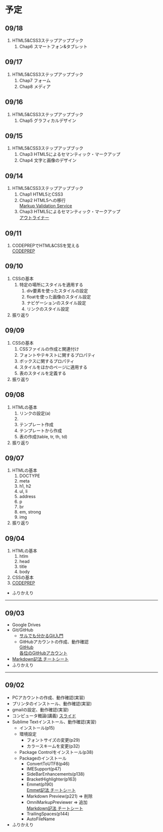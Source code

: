 # 予定

## 09/18

1. HTML5&CSS3ステップアップブック
	1. Chap6 スマートフォン&タブレット

## 09/17

1. HTML5&CSS3ステップアップブック
	1. Chap7 フォーム
	1. Chap8 メディア

## 09/16

1. HTML5&CSS3ステップアップブック
	1. Chap5 グラフィカルデザイン

## 09/15

1. HTML5&CSS3ステップアップブック
	1. Chap3 HTML5によるセマンティック・マークアップ
	1. Chap4 文字と画像のデザイン

## 09/14

1. HTML5&CSS3ステップアップブック
	1. Chap1 HTML5とCSS3
	1. Chap2 HTML5への移行  
	<a href="http://validator.w3.org/" target="_blank">Markup Validation Service</a>
	1. Chap3 HTML5によるセマンティック・マークアップ  
	<a href="http://gsnedders.html5.org/outliner/" target="_blank">アウトライナー</a>

## 09/11

1. CODEPREPでHTML&CSSを覚える  
<a href="http://codeprep.jp/ja" target="_blank">CODEPREP</a>

## 09/10

1. CSSの基本
	1. 特定の場所にスタイルを適用する
		1. div要素を使ったスタイルの設定
		1. floatを使った画像のスタイル設定
		1. ナビゲーションのスタイル設定
		1. リンクのスタイル設定
1. 振り返り

## 09/09

1. CSSの基本
	1. CSSファイルの作成と関連付け
	1. フォントやテキストに関するプロパティ
	1. ボックスに関するプロパティ
	1. スタイルをほかのページに適用する
	1. 表のスタイルを定義する
1. 振り返り

## 09/08

1. HTMLの基本
	1. リンクの設定(a)
	1. <!-- コメント -->
	1. テンプレート作成
	1. テンプレートから作成
	1. 表の作成(table, tr, th, td)
1. 振り返り

## 09/07

1. HTMLの基本
	1. DOCTYPE
	1. meta
	1. h1, h2
	1. ul, li
	1. address
	1. p
	1. br
	1. em, strong
	1. img
1. 振り返り

## 09/04

1. HTMLの基本
	1. htlm
	1. head
	1. title
	1. body
1. CSSの基本
1. <a href="http://codeprep.jp/ja" target="_blank">CODEPREP</a>
- ふりかえり

---

## 09/03

- Google Drives
- Git/GitHub
	- <a href="http://www.backlog.jp/git-guide/" target="_blank">サルでも分かるGit入門</a>
	- GitHubアカウントの作成、動作確認  
	<a href="https://github.com/" target="_blank">GitHub</a>  
	<a href="https://github.com/wp15000/list/blob/master/list.md">各位のGitHubアカウント</a>
- <a href="https://help.github.com/articles/github-flavored-markdown/" target="_blank">Markdown記法 チートシート</a>
- ふりかえり

---

## 09/02

- PCアカウントの作成、動作確認(実習)
- プリンタのインストール、動作確認(実習)
- gmailの設定、動作確認(実習)
- コンピュータ概論(講義)  <a href="http://www.slideshare.net/kkyama/20130225-16726615" target="_blank">スライド</a>
- Sublime Textインストール、動作確認(実習)
	- インストール(p15)
	- 環境設定
		- フォントサイズの変更(p29)
		- カラースキームを変更(p32)
	- Package Controlをインストール(p38)
	- Packageのインストール
		- ConvertToUTF8(p46)
		- IMESupport(p47)
		- SideBarEnhancements(p138)
		- BracketHighlighter(p163)
		- Emmet(p190)  
		<a href="http://docs.emmet.io/cheat-sheet/" target="_blank">Emmet記法 チートシート</a>
		- Markdown Preview(p221) => 削除
		- OmniMarkupPreviewer => 追加  
		<a href="https://help.github.com/articles/github-flavored-markdown/" target="_blank">Markdown記法 チートシート</a>
		- TrailingSpaces(p144)
		- AutoFileName
- ふりかえり